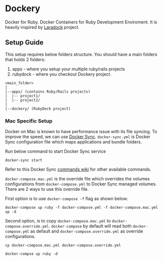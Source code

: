 # Dockery
Docker for Ruby. Docker Containers for Ruby Development Enviroment. It is heavily inspired by
[Laradock](https://github.com/laradock/laradock) project.

## Setup Guide

This setup requires below folders structure. You should have a main folders
that holds 2 folders:

1. apps - where you setup your multiple ruby/rails projects
1. rubydock - where you checkout Dockery project.

```
<main_folder>
|
|--apps/ (contains Ruby/Rails projects)
|  |-- project1/
|  |-- project2/
|
|--dockery/ (RubyDock project)
```

### Mac Specific Setup

Docker on Mac is known to have performance issue with its file syncing.
To improve the speed, we can use [Docker Sync](http://docker-sync.io).
`docker-sync.yml` is Docker Sync configuration file which maps applications
and bundle folders.

Run below command to start Docker Sync service

```
docker-sync start
```

Refer to this Docker Sync [commands wiki](https://github.com/EugenMayer/docker-sync/wiki/2.1-sync-commands) for other available commands.

`docker-compose.mac.yml` is the override file which overrides the volumes
configurations from `docker-compose.yml` to Docker Sync managed volumes.
There are 2 ways to use this override file.

First option is to use `docker-compose -f` flag as shown below:

```
docker-compose up ruby -f docker-compose.yml -f docker-compose.mac.yml up -d
```

Second option, is to copy `docker-compose.mac.yml` to `docker-compose.override.yml`.
`docker-compose` by default will read both `docker-compose.yml` as default
and `docker-compose.override.yml` as override configurations.

```
cp docker-compose.mac.yml docker-compose.override.yml

docker-compse up ruby -d
```



